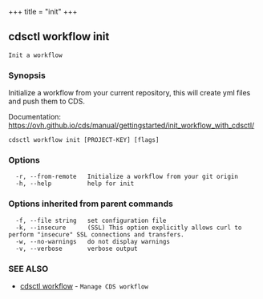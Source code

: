 +++
title = "init"
+++
## cdsctl workflow init

`Init a workflow`

### Synopsis

Initialize a workflow from your current repository, this will create yml files and push them to CDS.

Documentation: https://ovh.github.io/cds/manual/gettingstarted/init_workflow_with_cdsctl/



```
cdsctl workflow init [PROJECT-KEY] [flags]
```

### Options

```
  -r, --from-remote   Initialize a workflow from your git origin
  -h, --help          help for init
```

### Options inherited from parent commands

```
  -f, --file string   set configuration file
  -k, --insecure      (SSL) This option explicitly allows curl to perform "insecure" SSL connections and transfers.
  -w, --no-warnings   do not display warnings
  -v, --verbose       verbose output
```

### SEE ALSO

* [cdsctl workflow](/manual/components/cdsctl/workflow/)	 - `Manage CDS workflow`


